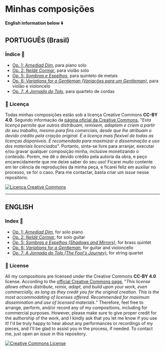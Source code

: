 # Minhas composições

**English information below ⬇️**

## PORTUGUÊS (Brasil)

### Índice 📖
* [Op. 1: *Arnediad Dim*](/op-1/), para piano solo
* [Op. 2: *Neldë Cormar*](/op-2/), para violão solo
* [Op. 5: *Sombras e Espelhos*](/op-5/), para quinteto de metais
* [Op. 6: *Variations for a Gentleman (Variações para um Gentleman)*](/op-6/), para violão e violoncelo
* [Op. 7: *A Jornada do Tolo*](/op-7/), para quarteto de cordas

### 📄 Licença
Todas minhas composições estão sob a licença Creative Commons **CC-BY 4.0**. Segundo informação da [página oficial da Creative Commons](https://creativecommons.org/licenses/by/4.0/), "*Esta licença permite que outros distribuam, remixem, adaptem e criem a partir do seu trabalho, mesmo para fins comerciais, desde que lhe atribuam o devido crédito pela criação original. É a licença mais flexível de todas as licenças disponíveis. É recomendada para maximizar a disseminação e uso dos materiais licenciados*". Portanto, sinta-se livre para arranjar, executar e/ou gravar qualquer composição minha, inclusive monetizando o conteúdo. Porém, me dê o devido crédito pela autoria da obra, e peço encarecidamente que me deixe saber do seu uso! Ficarei muito contente em ter ciência de reproduções da minha peça, e ficarei feliz em auxiliar no processo, se for o caso. Para me contactar, basta criar um *issue* nesse repositório.

[![Licença Creative Commons](https://licensebuttons.net/l/by/4.0/88x31.png)](https://creativecommons.org/licenses/by/4.0/)

---

## ENGLISH

### Index 📖
* [Op. 1: *Arnediad Dim*](/op-1/), for solo piano
* [Op. 2: *Neldë Cormar*](/op-2/), for solo guitar
* [Op. 5: *Sombras e Espelhos (Shadows and Mirrors)*](/op-5/), for brass quintet
* [Op. 6: *Variations for a Gentleman*](/op-6/), for guitar and violoncello
* [Op. 7: *A Jornada do Tolo (The Fool's Journey)*](/op-7/), for string quartet

### 📄 License
All my compositions are licensed under the Creative Commons **CC-BY 4.0** license. According to the [official Creative Commons page](https://creativecommons.org/licenses/by/4.0/), "*This license allows others distribute, remix, adapt, and build upon your work, even commercially, as long as they credit you for the original creation. This is the most accommodating of licenses offered. Recommended for maximum dissemination and use of licensed materials.*" Therefore, feel free to arrange, perform, and/or record any of my compositions, including for commercial purposes. However, please make sure to give proper credit for the authorship of the work, and I kindly ask that you let me know if you use it! I'd be truly happy to hear about any performances or recordings of my pieces, and I'll be glad to assist you in the process, if needed. To contact me, just open an issue in this repository.

[![Creative Commons License](https://licensebuttons.net/l/by/4.0/88x31.png)](https://creativecommons.org/licenses/by/4.0/)
